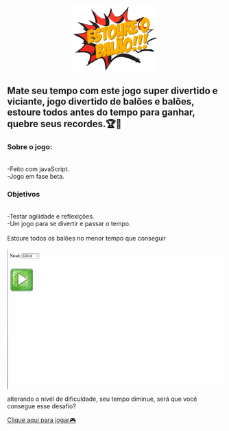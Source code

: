 <p align="center">
<img src=/imagens/logo.png width="200px"/>
</p>
<h2>Mate seu tempo com este jogo super divertido e viciante, jogo divertido de balões e balões, estoure todos antes do tempo para ganhar, quebre seus recordes.🏆🎉</h2>

<h3>Sobre o jogo:</h3><br>
-Feito com javaScript. <br>
-Jogo em fase beta.<br>


<h3>Objetivos</h3><br>
-Testar agilidade e reflexições.<br>
-Um jogo para se divertir e passar o tempo.<br><br>
Estoure todos os balões no menor tempo que conseguir <br><br>

<img src=/imagens/estoura_balao.gif width="700px" align="center" />

alterando o nivél de dificuldade, seu tempo diminue, será que você consegue esse desafio?

[Clique aqui para jogar🎮](https://ei-gih.github.io/Estoura_balao/)
